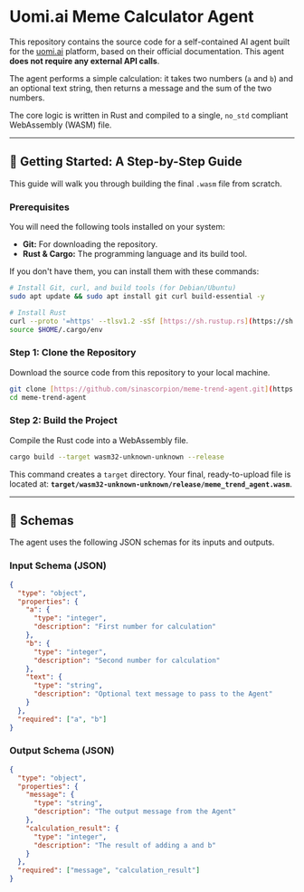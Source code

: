 # Uomi.ai Meme Calculator Agent

This repository contains the source code for a self-contained AI agent built for the [uomi.ai](https://uomi.ai/) platform, based on their official documentation. This agent **does not require any external API calls**.

The agent performs a simple calculation: it takes two numbers (`a` and `b`) and an optional text string, then returns a message and the sum of the two numbers.

The core logic is written in Rust and compiled to a single, `no_std` compliant WebAssembly (WASM) file.

---

## 🚀 Getting Started: A Step-by-Step Guide

This guide will walk you through building the final `.wasm` file from scratch.

### Prerequisites

You will need the following tools installed on your system:

* **Git:** For downloading the repository.
* **Rust & Cargo:** The programming language and its build tool.

If you don't have them, you can install them with these commands:

```bash
# Install Git, curl, and build tools (for Debian/Ubuntu)
sudo apt update && sudo apt install git curl build-essential -y

# Install Rust
curl --proto '=https' --tlsv1.2 -sSf [https://sh.rustup.rs](https://sh.rustup.rs) | sh
source $HOME/.cargo/env
```

### Step 1: Clone the Repository

Download the source code from this repository to your local machine.

```bash
git clone [https://github.com/sinascorpion/meme-trend-agent.git](https://github.com/sinascorpion/meme-trend-agent.git)
cd meme-trend-agent
```

### Step 2: Build the Project

Compile the Rust code into a WebAssembly file.

```bash
cargo build --target wasm32-unknown-unknown --release
```

This command creates a `target` directory. Your final, ready-to-upload file is located at: **`target/wasm32-unknown-unknown/release/meme_trend_agent.wasm`**.

---

## 📝 Schemas

The agent uses the following JSON schemas for its inputs and outputs.

### Input Schema (JSON)

```json
{
  "type": "object",
  "properties": {
    "a": {
      "type": "integer",
      "description": "First number for calculation"
    },
    "b": {
      "type": "integer",
      "description": "Second number for calculation"
    },
    "text": {
      "type": "string",
      "description": "Optional text message to pass to the Agent"
    }
  },
  "required": ["a", "b"]
}
```

### Output Schema (JSON)

```json
{
  "type": "object",
  "properties": {
    "message": {
      "type": "string",
      "description": "The output message from the Agent"
    },
    "calculation_result": {
      "type": "integer",
      "description": "The result of adding a and b"
    }
  },
  "required": ["message", "calculation_result"]
}
